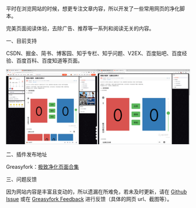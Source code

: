 
平时在浏览网站的时候，想更专注文章内容，所以开发了一些常用网页的净化脚本。

完美页面阅读体验，去除广告、推荐等一系列和阅读无关的内容。

一、目前支持

CSDN、掘金、简书、博客园、知乎专栏、知乎问题、V2EX、百度贴吧、百度经验、百度百科、百度知道等页面。

![purify-page_csdn](https://github.com/evgo2017/purify-page/raw/main/assets/purify-page_csdn.png)

二、插件发布地址

Greasyfork：[极致净化页面合集](https://greasyfork.org/zh-CN/scripts/527915-%E6%9E%81%E8%87%B4%E5%87%80%E5%8C%96%E9%A1%B5%E9%9D%A2%E5%90%88%E9%9B%86)

三、问题反馈

因为网站内容是丰富且变动的，所以遗漏在所难免，若未及时更新，请在 [Github Issue](https://github.com/evgo2017/purify-page/issues) 或在 [Greasyfork Feedback](https://greasyfork.org/zh-CN/scripts/527915-%E6%9E%81%E8%87%B4%E5%87%80%E5%8C%96%E9%A1%B5%E9%9D%A2%E5%90%88%E9%9B%86/feedback) 进行反馈（具体的网页 url、截图等）。
